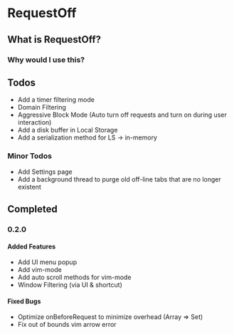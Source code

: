 # RequestOff

## What is RequestOff?

### Why would I use this?

## Todos

- Add a timer filtering mode
- Domain Filtering
- Aggressive Block Mode (Auto turn off requests and turn on during user interaction)
- Add a disk buffer in Local Storage
- Add a serialization method for LS -> in-memory

### Minor Todos

- Add Settings page
- Add a background thread to purge old off-line tabs that are no longer existent

## Completed

### 0.2.0

#### Added Features

- Add UI menu popup
- Add vim-mode
- Add auto scroll methods for vim-mode
- Window Filtering (via UI & shortcut)

#### Fixed Bugs

- Optimize onBeforeRequest to minimize overhead (Array => Set)
- Fix out of bounds vim arrow error
